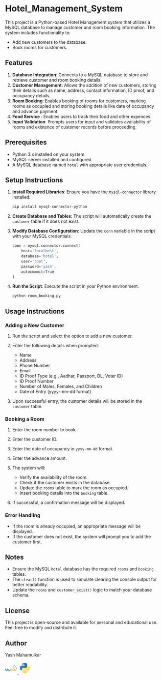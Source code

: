 # Hotel_Management_System

This project is a Python-based Hotel Management system that utilizes a MySQL database to manage customer and room booking information. The system includes functionality to:

- Add new customers to the database.
- Book rooms for customers.

## Features

1. **Database Integration**: Connects to a MySQL database to store and retrieve customer and room booking details.
2. **Customer Management**: Allows the addition of new customers, storing their details such as name, address, contact information, ID proof, and occupancy details.
3. **Room Booking**: Enables booking of rooms for customers, marking rooms as occupied and storing booking details like date of occupancy and advance payment.
4. **Food Service** : Enables users to track their food and other expences.
5. **Input Validation**: Prompts users for input and validates availability of rooms and existence of customer records before proceeding.

## Prerequisites

- Python 3.x installed on your system.
- MySQL server installed and configured.
- A MySQL database named `hotel` with appropriate user credentials.

## Setup Instructions

1. **Install Required Libraries**:
   Ensure you have the `mysql-connector` library installed:
   ```bash
   pip install mysql-connector-python
   ```

2. **Create Database and Tables**:
   The script will automatically create the `customer` table if it does not exist.

3. **Modify Database Configuration**:
   Update the `conn` variable in the script with your MySQL credentials:
   ```python
   conn = mysql.connector.connect(
       host='localhost',
       database='hotel',
       user='root',
       password='yash',
       autocommit=True
   )
   ```

4. **Run the Script**:
   Execute the script in your Python environment.
   ```bash
   python room_booking.py
   ```

## Usage Instructions

### Adding a New Customer

1. Run the script and select the option to add a new customer.
2. Enter the following details when prompted:
   - Name
   - Address
   - Phone Number
   - Email
   - ID Proof Type (e.g., Aadhar, Passport, DL, Voter ID)
   - ID Proof Number
   - Number of Males, Females, and Children
   - Date of Entry (yyyy-mm-dd format)

3. Upon successful entry, the customer details will be stored in the `customer` table.

### Booking a Room

1. Enter the room number to book.
2. Enter the customer ID.
3. Enter the date of occupancy in `yyyy-mm-dd` format.
4. Enter the advance amount.

5. The system will:
   - Verify the availability of the room.
   - Check if the customer exists in the database.
   - Update the `rooms` table to mark the room as occupied.
   - Insert booking details into the `booking` table.

6. If successful, a confirmation message will be displayed.

### Error Handling

- If the room is already occupied, an appropriate message will be displayed.
- If the customer does not exist, the system will prompt you to add the customer first.



## Notes

- Ensure the MySQL `hotel` database has the required `rooms` and `booking` tables.
- The `clear()` function is used to simulate clearing the console output for better readability.
- Update the `rooms` and `customer_exist()` logic to match your database schema.


## License

This project is open-source and available for personal and educational use. Feel free to modify and distribute it.

## Author

Yash Mahamulkar


<a href="https://www.mysql.com/" target="_blank" rel="noreferrer"> <img src="https://raw.githubusercontent.com/devicons/devicon/master/icons/mysql/mysql-original-wordmark.svg" alt="mysql" width="40" height="40"/> </a> <a href="https://www.python.org" target="_blank" rel="noreferrer"> <img src="https://raw.githubusercontent.com/devicons/devicon/master/icons/python/python-original.svg" alt="python" width="40" height="40"/> </a>
